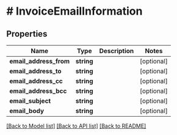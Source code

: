 # # InvoiceEmailInformation

## Properties

Name | Type | Description | Notes
------------ | ------------- | ------------- | -------------
**email_address_from** | **string** |  | [optional]
**email_address_to** | **string** |  | [optional]
**email_address_cc** | **string** |  | [optional]
**email_address_bcc** | **string** |  | [optional]
**email_subject** | **string** |  | [optional]
**email_body** | **string** |  | [optional]

[[Back to Model list]](../../README.md#models) [[Back to API list]](../../README.md#endpoints) [[Back to README]](../../README.md)
